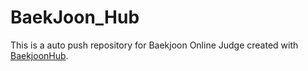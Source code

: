 # BaekJoon_Hub
This is a auto push repository for Baekjoon Online Judge created with [BaekjoonHub](https://github.com/BaekjoonHub/BaekjoonHub).

